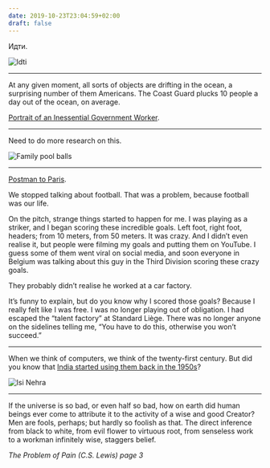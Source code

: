 ```yaml
---
date: 2019-10-23T23:04:59+02:00
draft: false
---
```


Идти.

![Idti](/homme-portant-une-blouse.jpg)

---

At any given moment, all sorts of objects are drifting in the ocean, a surprising number of them Americans. The Coast Guard plucks 10 people a day out of the ocean, on average.

[Portrait of an Inessential Government Worker](https://www.bloomberg.com/opinion/articles/2019-10-15/lifesaving-coast-guard-scientist-reflects-on-government-service).

---

Need to do more research on this.

![Family pool balls](/family-pool-balls.png)

---

[Postman to Paris](https://www.theplayerstribune.com/en-us/articles/thomas-meunier-belgium-postman-to-paris).

We stopped talking about football. That was a problem, because football was our life.

On the pitch, strange things started to happen for me. I was playing as a striker, and I began scoring these incredible goals. Left foot, right foot, headers; from 10 meters, from 50 meters. It was crazy. And I didn’t even realise it, but people were filming my goals and putting them on YouTube. I guess some of them went viral on social media, and soon everyone in Belgium was talking about this guy in the Third Division scoring these crazy goals.

They probably didn’t realise he worked at a car factory.

It’s funny to explain, but do you know why I scored those goals? Because I really felt like I was free. I was no longer playing out of obligation. I had escaped the “talent factory” at Standard Liège. There was no longer anyone on the sidelines telling me, “You have to do this, otherwise you won’t succeed.”

---

When we think of computers, we think of the twenty-first century. But did you know that [India started using them back in the 1950s](https://humansofdata.atlan.com/2019/08/historical-humans-of-data-mahalanobis/)?

![Isi Nehra](/isi-nehra.jpg)

---

If the universe is so bad, or even
half so bad, how on earth did human beings ever come to attribute it to the activity of a wise and good Creator? Men are fools,
perhaps; but hardly so foolish as that. The direct inference from
black to white, from evil flower to virtuous root, from senseless
work to a workman infinitely wise, staggers belief.

_The Problem of Pain (C.S. Lewis) page 3_

